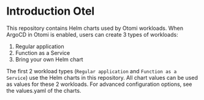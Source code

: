 # Introduction Otel

This repository contains Helm charts used by Otomi workloads. When ArgoCD in Otomi is enabled, users can create 3 types of workloads:

1. Regular application
2. Function as a Service
3. Bring your own Helm chart

The first 2 workload types (`Regular application` and `Function as a Service`) use the Helm charts in this repository. All chart values can be used as values for these 2 workloads. For advanced configuration options, see the values.yaml of the charts.
